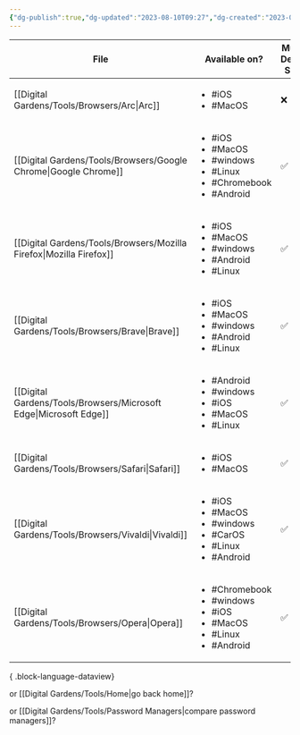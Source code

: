 ```yaml
---
{"dg-publish":true,"dg-updated":"2023-08-10T09:27","dg-created":"2023-08-08T10:07","title":"Browsers","dg-permalink":"browsers","dg-path":"Browsers.md","permalink":"/browsers/","dgPassFrontmatter":true,"created":"2023-08-08T10:07","updated":"2023-08-10T09:27"}
---
```



| File                                                                   | Available on?                                                                                              | Multi-Device Sync | Extension Support |
| ---------------------------------------------------------------------- | ---------------------------------------------------------------------------------------------------------- | ----------------- | ----------------- |
| [[Digital Gardens/Tools/Browsers/Arc\|Arc]]                         | <ul><li>#iOS</li><li>#MacOS</li></ul>                                                                      | ❌                 | ✅                 |
| [[Digital Gardens/Tools/Browsers/Google Chrome\|Google Chrome]]     | <ul><li>#iOS</li><li>#MacOS</li><li>#windows</li><li>#Linux</li><li>#Chromebook</li><li>#Android</li></ul> | ✅                 | ✅                 |
| [[Digital Gardens/Tools/Browsers/Mozilla Firefox\|Mozilla Firefox]] | <ul><li>#iOS</li><li>#MacOS</li><li>#windows</li><li>#Android</li><li>#Linux</li></ul>                     | ✅                 | ✅                 |
| [[Digital Gardens/Tools/Browsers/Brave\|Brave]]                     | <ul><li>#iOS</li><li>#MacOS</li><li>#windows</li><li>#Android</li><li>#Linux</li></ul>                     | ✅                 | ✅                 |
| [[Digital Gardens/Tools/Browsers/Microsoft Edge\|Microsoft Edge]]   | <ul><li>#Android</li><li>#windows</li><li>#iOS</li><li>#MacOS</li><li>#Linux</li></ul>                     | ✅                 | ✅                 |
| [[Digital Gardens/Tools/Browsers/Safari\|Safari]]                   | <ul><li>#iOS</li><li>#MacOS</li></ul>                                                                      | ✅                 | ✅                 |
| [[Digital Gardens/Tools/Browsers/Vivaldi\|Vivaldi]]                 | <ul><li>#iOS</li><li>#MacOS</li><li>#windows</li><li>#CarOS</li><li>#Linux</li><li>#Android</li></ul>      | ✅                 | ✅                 |
| [[Digital Gardens/Tools/Browsers/Opera\|Opera]]                     | <ul><li>#Chromebook</li><li>#windows</li><li>#iOS</li><li>#MacOS</li><li>#Linux</li><li>#Android</li></ul> | ✅                 | ✅                 |

{ .block-language-dataview}

or [[Digital Gardens/Tools/Home\|go back home]]?

or [[Digital Gardens/Tools/Password Managers\|compare password managers]]? 